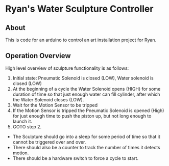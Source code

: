 # Ryan's Water Sculpture Controller

## About

This is code for an arduino to control an art installation project for Ryan.

## Operation Overview

High level overview of sculpture functionality is as follows:

1. Initial state: Pneumatic Solenoid is closed (LOW), Water solenoid is closed (LOW)
2. At the beginning of a cycle the Water Solenoid opens (HIGH) for some duration of time so that just enough water can fill cylinder, after which the Water Solenoid closes (LOW).
3. Wait for the Motion Sensor to be tripped
4. If the Motion Sensor is tripped the Pneumatic Solenoid is opened (High) for just enough time to push the piston up, but not long enough to launch it.
5. GOTO step 2.

- The Sculpture should go into a sleep for some period of time so that it cannot be triggered over and over.
- There should also be a counter to track the number of times it detects motion.
- There should be a hardware switch to force a cycle to start.
